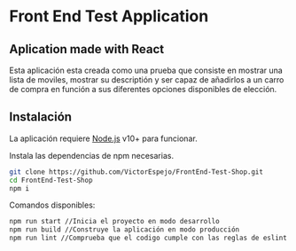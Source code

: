 # Front End Test Application
## Aplication made with React

Esta aplicación esta creada como una prueba que consiste en mostrar una lista de 
moviles, mostrar su descriptión y ser capaz de añadirlos a un carro de compra en función a sus diferentes opciones disponibles de elección.

## Instalación

La aplicación requiere [Node.js](https://nodejs.org/) v10+ para funcionar.

Instala las dependencias de npm necesarias.

```sh
git clone https://github.com/VictorEspejo/FrontEnd-Test-Shop.git
cd FrontEnd-Test-Shop
npm i
```

Comandos disponibles:

```sh
npm run start //Inicia el proyecto en modo desarrollo
npm run build //Construye la aplicación en modo producción
npm run lint //Comprueba que el codigo cumple con las reglas de eslint adecuada
```

